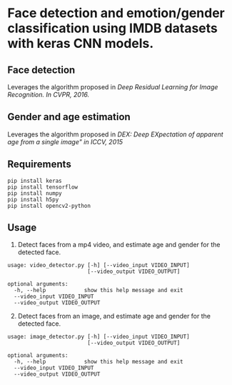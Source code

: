 # Face detection and emotion/gender classification using IMDB datasets with keras CNN models.

## Face detection

Leverages the algorithm proposed in *Deep Residual Learning for Image Recognition. In CVPR, 2016.*

## Gender and age estimation

Leverages the algorithm proposed in *DEX: Deep EXpectation of apparent age from a single image" in ICCV, 2015*

## Requirements

```
pip install keras
pip install tensorflow
pip install numpy
pip install h5py
pip install opencv2-python
```
## Usage

1. Detect faces from a mp4 video, and estimate age and gender for the detected face.

```
usage: video_detector.py [-h] [--video_input VIDEO_INPUT]
                         [--video_output VIDEO_OUTPUT]

optional arguments:
  -h, --help            show this help message and exit
  --video_input VIDEO_INPUT
  --video_output VIDEO_OUTPUT

```

2. Detect faces from an image, and estimate age and gender for the detected face.
```
usage: image_detector.py [-h] [--video_input VIDEO_INPUT]
                         [--video_output VIDEO_OUTPUT]

optional arguments:
  -h, --help            show this help message and exit
  --video_input VIDEO_INPUT
  --video_output VIDEO_OUTPUT
```